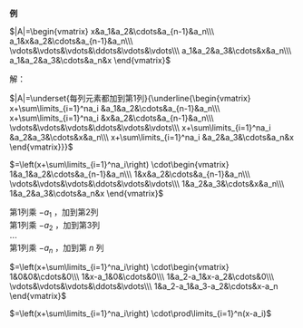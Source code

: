 **例**  
  
 $|A|=\begin{vmatrix}  
x&a_1&a_2&\cdots&a_{n-1}&a_n\\\   
a_1&x&a_2&\cdots&a_{n-1}&a_n\\\   
\vdots&\vdots&\vdots&\ddots&\vdots&\vdots\\\   
a_1&a_2&a_3&\cdots&x&a_n\\\   
a_1&a_2&a_3&\cdots&a_n&x  
\end{vmatrix}$   
  
解：  
  
 $|A|=\underset{每列元素都加到第1列}{\underline{\begin{vmatrix}  
x+\sum\limits_{i=1}^na_i  
&a_1&a_2&\cdots&a_{n-1}&a_n\\\   
x+\sum\limits_{i=1}^na_i  
&x&a_2&\cdots&a_{n-1}&a_n\\\   
\vdots&\vdots&\vdots&\ddots&\vdots&\vdots\\\   
x+\sum\limits_{i=1}^na_i  
&a_2&a_3&\cdots&x&a_n\\\   
x+\sum\limits_{i=1}^na_i  
&a_2&a_3&\cdots&a_n&x  
\end{vmatrix}}}$   
  
 $=\left(x+\sum\limits_{i=1}^na_i\right)  
\cdot\begin{vmatrix}  
1&a_1&a_2&\cdots&a_{n-1}&a_n\\\   
1&x&a_2&\cdots&a_{n-1}&a_n\\\   
\vdots&\vdots&\vdots&\ddots&\vdots&\vdots\\\   
1&a_2&a_3&\cdots&x&a_n\\\   
1&a_2&a_3&\cdots&a_n&x  
\end{vmatrix}$   
  
第1列乘 $-a_1$ ，加到第2列  
第1列乘 $-a_2$ ，加到第3列  
 $\cdots$   
第1列乘 $-a_n$ ，加到第 $n$ 列  
  
  
 $=\left(x+\sum\limits_{i=1}^na_i\right)  
\cdot\begin{vmatrix}  
1&0&0&\cdots&0\\\   
1&x-a_1&0&\cdots&0\\\   
1&a_2-a_1&x-a_2&\cdots&0\\\   
\vdots&\vdots&\vdots&\ddots&\vdots\\\   
1&a_2-a_1&a_3-a_2&\cdots&x-a_n  
\end{vmatrix}$   
  
 $=\left(x+\sum\limits_{i=1}^na_i\right)  
\cdot\prod\limits_{i=1}^n(x-a_i)$   
